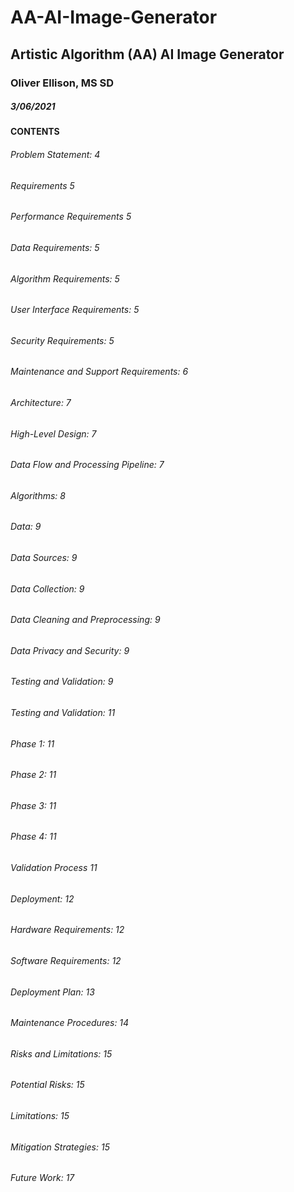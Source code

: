 # AA-AI-Image-Generator

## Artistic Algorithm (AA) AI Image Generator

### Oliver Ellison, MS SD
##### 3/06/2021

#### CONTENTS
###### Problem Statement:	4 
###### Requirements	5
###### Performance Requirements	5
###### Data Requirements:	5
###### Algorithm Requirements:	5
###### User Interface Requirements:	5
###### Security Requirements:	5
###### Maintenance and Support Requirements:	6
###### Architecture:	7
###### High-Level Design:	7
###### Data Flow and Processing Pipeline:	7
###### Algorithms:	8
###### Data:	9
###### Data Sources:	9
###### Data Collection:	9
###### Data Cleaning and Preprocessing:	9
###### Data Privacy and Security:	9
###### Testing and Validation:	9
###### Testing and Validation:	11
###### Phase 1:	11
###### Phase 2:	11
###### Phase 3:	11
###### Phase 4:	11
###### Validation Process	11
###### Deployment:	12
###### Hardware Requirements:	12
###### Software Requirements:	12
###### Deployment Plan:	13
###### Maintenance Procedures:	14
###### Risks and Limitations:	15
###### Potential Risks:	15
###### Limitations:	15
###### Mitigation Strategies:	15
###### Future Work:	17

